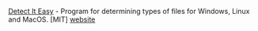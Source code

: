 [Detect It Easy](https://github.com/horsicq/Detect-It-Easy) - Program for determining types of files for Windows, Linux and MacOS. [MIT] [website](http://ntinfo.biz/index.html)
